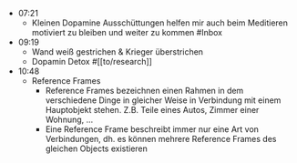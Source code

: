 - 07:21
	- Kleinen Dopamine Ausschüttungen helfen mir auch beim Meditieren motiviert zu bleiben und weiter zu kommen #Inbox
- 09:19
	- Wand weiß gestrichen & Krieger überstrichen
	- Dopamin Detox #[[to/research]]
- 10:48
	- Reference Frames
		- Reference Frames bezeichnen einen Rahmen in dem verschiedene Dinge in gleicher Weise in Verbindung mit einem Hauptobjekt stehen. Z.B. Teile eines Autos, Zimmer einer Wohnung, ...
		- Eine Reference Frame beschreibt immer nur eine Art von Verbindungen, dh. es können mehrere Reference Frames des gleichen Objects existieren